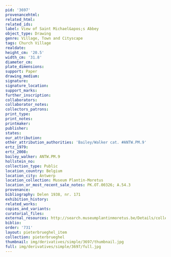 ```yaml
---
pid: '3697'
provenancehtml:
related_html:
related_ids:
label: View of Saint Michael&apos;s Abbey
object_type: Drawing
genre: Village, Town and Cityscape
tags: Church Village
realdate:
height_cm: '20.5'
width_cm: '31.8'
diameter_cm:
plate_dimensions:
support: Paper
drawing_medium:
signature:
signature_location:
support_marks:
further_inscription:
collaborators:
collaborator_notes:
collectors_patrons:
print_type:
print_notes:
printmaker:
publisher:
states:
our_attribution:
other_attribution_authorities: 'Bailey/Walker cat. #ANTW.PM.9'
ertz_1979:
ertz_2008:
bailey_walker: ANTW.PM.9
hollstein_no:
collection_type: Public
location_country: Belgium
location_city: Antwerp
location_collection: Museum Plantin-Moretus
location_or_most_recent_sale_notes: PK.OT.00326; A.54.3
provenance:
bibliography: Delen 1938, nr. 171
exhibition_history:
related_works:
copies_and_variants:
curatorial_files:
external_resources: http://search.museumplantinmoretus.be/Details/collect/322089
biblio:
order: '731'
layout: pieterbrueghel_item
collection: pieterbrueghel
thumbnail: img/derivatives/simple/3697/thumbnail.jpg
full: img/derivatives/simple/3697/full.jpg
---
```

